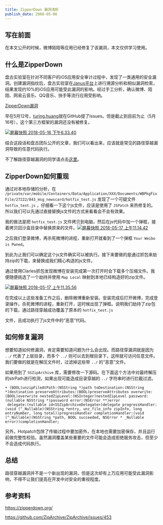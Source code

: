 ```yaml
---
title: ZipperDown 漏洞浅析
publish_date: 2008-05-06
---
```


## 写在前面

在本文公开的时候，微博陌陌等应用已经修复了该漏洞，本文仅供学习使用。

## 什么是ZipperDown

盘古实验室在针对不同客户的iOS应用安全审计过程中，发现了一类通用的安全漏洞。创建漏洞指纹后，盘古实验室在[Janus平台](https://www.appscan.io/)上进行溯源分析和相似漏洞检索，结果发现约10%的iOS应用可能受此漏洞的影响。经过手工分析，确认微博、陌陌、网易云音乐、QQ音乐、快手等流行应用受影响。

[ZipperDown漏洞](https://zipperdown.org/)

早在5月12号，[turing.huang](https://github.com/turingH)就在GitHub提了Issues。但是截止到目前为止（5月16号），这个第三方框架的漏洞还没有被修复。

[![屏幕快照 2018-05-16 下午6.33.40](https://dwj1210.github.io/images/upload_f4008f8973ebff81c21f1367b8bbb3f6.png)](../analysis_of_ZipperDown_vulnerability/analysis_of_ZipperDown_vulnerability_1.png)

结合这段话和盘古团队公开的文章，我们可以看出来，应该就是常见的路径穿越漏洞导致的任意代码执行。

不了解路径穿越漏洞的同学请点击[这里](https://www.cnblogs.com/vo-ov/p/3745651.html)。

## ZipperDown如何重现

通过对本地存储的分析，在 `/private/var/mobile/Containers/Data/Application/XXX/Documents/WBPkgFixFile/27222/843_msg_newscard/hotfix_test.js` 发现了一个可疑文件 `hotfix_test.js` ，仔细看一下这个js文件，应该是使用了 `JSPatch` 来热修复的。所以我们可以先通过直接替换js文件的方式来看看会不会有效果。

我的做法是把 `hotfix_test.js` 文件拷贝到电脑，然后在js代码中加一个弹框，接着拷贝回沙盒目录中替换原来的文件。[![屏幕快照 2018-05-17 上午11.14.42](https://dwj1210.github.io/images/upload_c8bdff3e59089ada24370035580f9c59-1.png)](../analysis_of_ZipperDown_vulnerability/analysis_of_ZipperDown_vulnerability_2.png)

之后我们登录微博，再杀死微博的进程，重新打开就看到了一个弹框 `Your Weibo is Pwned`。

到此为止我们可以确定这个js文件确实可以被执行。接下来要做的是通过抓包来劫持zip的下载，来替换成我们精心构造的js文件。

通过使用Clarles抓包发现微博在安装完成第一次打开时会下载多个压缩文件。我便随便挑选了一个劫持并使用 `Map Local` 映射到本地已经构造好的zip文件。

[![屏幕快照 2018-05-17 上午11.35.56](https://dwj1210.github.io/images/upload_0c34fdccf05608d1b359b2bc93416725.png)](../analysis_of_ZipperDown_vulnerability/analysis_of_ZipperDown_vulnerability_3.png)

在完成以上这些准备工作之后，删除微博重新安装。安装完成后打开微博，完成登录操作，杀死微博的进程，重新打开，这时候出现了弹框。说明我们劫持了zip包的下载，通过路径穿越成功覆盖了原本的 `hotfix_test.js`

文件，且成功执行了js文件中的“恶意”代码。

## 如何修复漏洞

想要知道如何修漏洞，肯定需要知道问题为什么会出现。而路径穿漏洞就是因为 `../` 代表了上层目录，而多个 `../` 则可以去到根目录下，这样就可访问任意文件。我们要做的就是在解压文件时，过滤掉这些带 `../` 的“恶意”文件。

如果用到了 `SSZipArchive` 库，需要修改一下源码。在下面这个方法中对最终解压的strPath进行检测，如果出现可能造成目录穿越的 `../` 字符串时进行拦截过滤。

```
+ (BOOL)unzipFileAtPath:(NSString *)path toDestination:(NSString *)destination preserveAttributes:(BOOL)preserveAttributes overwrite:(BOOL)overwrite nestedZipLevel:(NSInteger)nestedZipLevel password:(nullable NSString *)password error:(NSError **)error
 delegate:(nullable id<SSZipArchiveDelegate>)delegate progressHandler:(void (^_Nullable)(NSString *entry, unz_file_info zipInfo, long entryNumber, long total))progressHandler completionHandler:(void (^_Nullable)(NSString *path, BOOL succeeded, NSError * _Nullable error))completionHandler;
```

另外，Hotpatch包除了传输过程中要加密外，在本地也需要加密保存，并且运行前做完整性校验。虽然漏洞覆盖某些重要的文件可能会造成拒绝服务攻击，但至少不会造成代码执行。

## 总结

路径穿越漏洞并不是一个新出现的漏洞，但是这次却有上万应用可能受此漏洞影响，不得不让我们提高在开发中对安全的重视程度。



## 参考资料

https://zipperdown.org/

https://github.com/ZipArchive/ZipArchive/issues/453